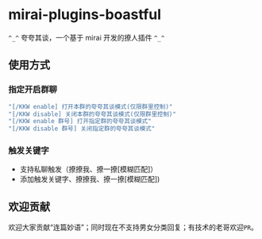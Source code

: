 # mirai-plugins-boastful
`^_^`  夸夸其谈，一个基于 mirai 开发的撩人插件 `^_^`

## 使用方式

### 指定开启群聊

```kotlin
"[/KKW enable] 打开本群的夸夸其谈模式(仅限群里控制)" 
"[/KKW disable] 关闭本群的夸夸其谈模式(仅限群里控制)"
"[/KKW enable 群号] 打开指定群的夸夸其谈模式"
"[/KKW disable 群号] 关闭指定群的夸夸其谈模式"
```

### 触发关键字

- 支持私聊触发（撩撩我、撩一撩[模糊匹配]）
- 添加触发关键字、撩撩我、撩一撩[模糊匹配])

## 欢迎贡献

欢迎大家贡献“连篇妙语”；同时现在不支持男女分类回复；有技术的老哥欢迎`PR`。